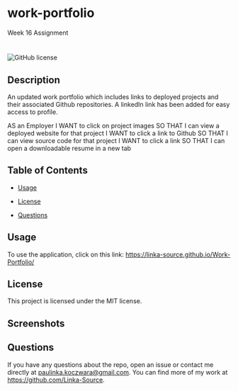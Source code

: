 
# work-portfolio
Week 16 Assignment

#
![GitHub license](https://img.shields.io/badge/license-MIT-blue.svg)

## Description

An updated work portfolio which includes links to deployed projects and their associated Github repositories. A linkedIn link has been added for easy access to profile.

AS an Employer
I WANT to click on project images 
SO THAT I can view a deployed website for that project
I WANT to click a link to Github
SO THAT I can view source code for that project
I WANT to click a link
SO THAT I can open a downloadable resume in a new tab


## Table of Contents 

* [Usage](#usage)

* [License](#license)

* [Questions](#questions)


## Usage

To use the application, click on this link: https://linka-source.github.io/Work-Portfolio/ 

## License

This project is licensed under the MIT license.
  
## Screenshots


## Questions

If you have any questions about the repo, open an issue or contact me directly at paulinka.koczwara@gmail.com. You can find more of my work at https://github.com/Linka-Source. 


